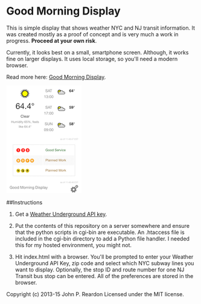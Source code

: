 # Good Morning Display

This is simple display that shows weather NYC and NJ transit information. It was created mostly as a proof of concept and is very much a work in progress. **Proceed at your own risk**.

Currently, it looks best on a small, smartphone screen. Although, it works fine on larger displays. It uses local storage, so you'll need a modern browser.

Read more here: [Good Morning Display](http://jpreardon.com/projects/good-morning-display/).

![Good Morning Display Screenshot](img/screenshot.png)

##Instructions

1. Get a [Weather Underground API key](http://www.wunderground.com/weather/api/).

2. Put the contents of this repository on a server somewhere and ensure that the python scripts in cgi-bin are executable. An .htaccess file is included in the cgi-bin directory to add a Python file handler. I needed this for my hosted environment, you might not.

3. Hit index.html with a browser. You'll be prompted to enter your Weather Underground API Key, zip code and select which NYC subway lines you want to display. Optionally, the stop ID and route number for one NJ Transit bus stop can be entered. All of the preferences are stored in the browser.

Copyright (c) 2013-15 John P. Reardon Licensed under the MIT license.
